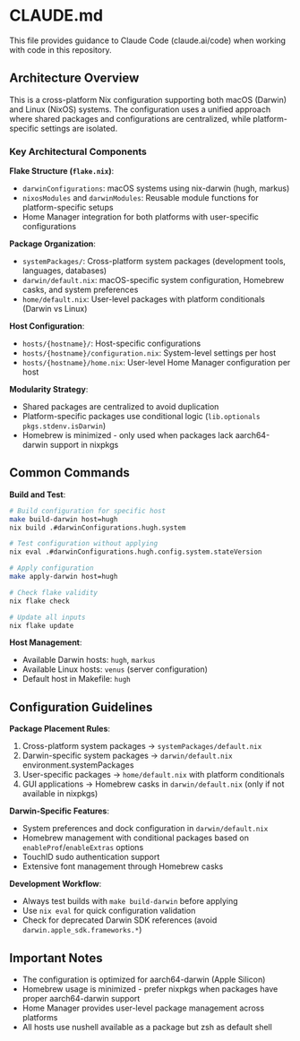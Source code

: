 # CLAUDE.md

This file provides guidance to Claude Code (claude.ai/code) when working with code in this repository.

## Architecture Overview

This is a cross-platform Nix configuration supporting both macOS (Darwin) and Linux (NixOS) systems. The configuration uses a unified approach where shared packages and configurations are centralized, while platform-specific settings are isolated.

### Key Architectural Components

**Flake Structure (`flake.nix`)**:
- `darwinConfigurations`: macOS systems using nix-darwin (hugh, markus)  
- `nixosModules` and `darwinModules`: Reusable module functions for platform-specific setups
- Home Manager integration for both platforms with user-specific configurations

**Package Organization**:
- `systemPackages/`: Cross-platform system packages (development tools, languages, databases)
- `darwin/default.nix`: macOS-specific system configuration, Homebrew casks, and system preferences
- `home/default.nix`: User-level packages with platform conditionals (Darwin vs Linux)

**Host Configuration**:
- `hosts/{hostname}/`: Host-specific configurations
- `hosts/{hostname}/configuration.nix`: System-level settings per host
- `hosts/{hostname}/home.nix`: User-level Home Manager configuration per host

**Modularity Strategy**:
- Shared packages are centralized to avoid duplication
- Platform-specific packages use conditional logic (`lib.optionals pkgs.stdenv.isDarwin`)
- Homebrew is minimized - only used when packages lack aarch64-darwin support in nixpkgs

## Common Commands

**Build and Test**:
```bash
# Build configuration for specific host
make build-darwin host=hugh
nix build .#darwinConfigurations.hugh.system

# Test configuration without applying
nix eval .#darwinConfigurations.hugh.config.system.stateVersion

# Apply configuration 
make apply-darwin host=hugh

# Check flake validity
nix flake check

# Update all inputs
nix flake update
```

**Host Management**:
- Available Darwin hosts: `hugh`, `markus`
- Available Linux hosts: `venus` (server configuration)
- Default host in Makefile: `hugh`

## Configuration Guidelines

**Package Placement Rules**:
1. Cross-platform system packages → `systemPackages/default.nix`
2. Darwin-specific system packages → `darwin/default.nix` environment.systemPackages
3. User-specific packages → `home/default.nix` with platform conditionals
4. GUI applications → Homebrew casks in `darwin/default.nix` (only if not available in nixpkgs)

**Darwin-Specific Features**:
- System preferences and dock configuration in `darwin/default.nix`
- Homebrew management with conditional packages based on `enableProf`/`enableExtras` options
- TouchID sudo authentication support
- Extensive font management through Homebrew casks

**Development Workflow**:
- Always test builds with `make build-darwin` before applying
- Use `nix eval` for quick configuration validation
- Check for deprecated Darwin SDK references (avoid `darwin.apple_sdk.frameworks.*`)

## Important Notes

- The configuration is optimized for aarch64-darwin (Apple Silicon)
- Homebrew usage is minimized - prefer nixpkgs when packages have proper aarch64-darwin support
- Home Manager provides user-level package management across platforms
- All hosts use nushell available as a package but zsh as default shell